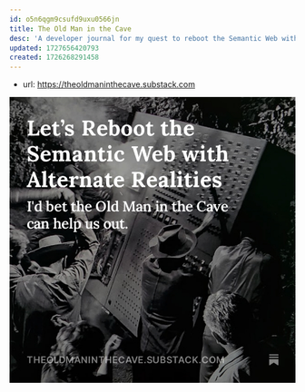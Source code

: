 ```yaml
---
id: o5n6qgm9csufd9uxu0566jn
title: The Old Man in the Cave
desc: 'A developer journal for my quest to reboot the Semantic Web with computer-assisted roleplaying.'
updated: 1727656420793
created: 1726268291458
---
```


- url: https://theoldmaninthecave.substack.com

![](/assets/images/2024-09-29-13-36-54.png)
  